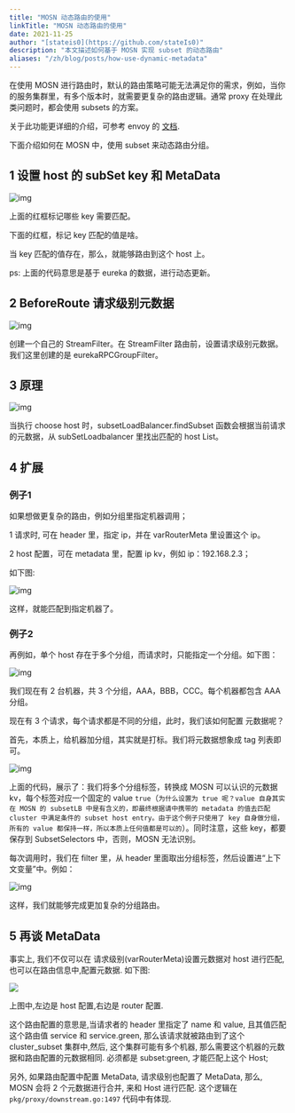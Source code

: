 ```yaml
---
title: "MOSN 动态路由的使用"
linkTitle: "MOSN 动态路由的使用"
date: 2021-11-25
author: "[stateis0](https://github.com/stateIs0)"
description: "本文描述如何基于 MOSN 实现 subset 的动态路由"
aliases: "/zh/blog/posts/how-use-dynamic-metadata"
---
```


在使用 MOSN 进行路由时，默认的路由策略可能无法满足你的需求，例如，当你的服务集群里，有多个版本时，就需要更复杂的路由逻辑。通常 proxy 在处理此类问题时，都会使用 subsets 的方案。

关于此功能更详细的介绍，可参考 envoy 的 [文档](https://www.envoyproxy.io/docs/envoy/latest/intro/arch_overview/upstream/load_balancing/subsets).

下面介绍如何在 MOSN 中，使用 subset 来动态路由分组。

## 1 设置 host 的 subSet key 和  MetaData

![img](20211125103921.jpg)

上面的红框标记哪些 key 需要匹配。

下面的红框，标记 key 匹配的值是啥。

当 key 匹配的值存在，那么，就能够路由到这个 host 上。

ps: 上面的代码意思是基于 eureka 的数据，进行动态更新。

## 2 BeforeRoute 请求级别元数据

![img](20211125103943.jpg)

创建一个自己的 StreamFilter。在 StreamFilter 路由前，设置请求级别元数据。我们这里创建的是 eurekaRPCGroupFilter。

## 3 原理

![img](20211125103953.jpg)

当执行 choose host 时，subsetLoadBalancer.findSubset 函数会根据当前请求的元数据，从 subSetLoadbalancer 里找出匹配的 host List。

## 4 扩展

### 例子1

如果想做更复杂的路由，例如分组里指定机器调用；

1 请求时, 可在 header 里，指定 ip，并在 varRouterMeta 里设置这个 ip。

2 host 配置，可在 metadata 里，配置 ip kv，例如 ip：192.168.2.3；

如下图:

![img](20211125104007.jpg)

这样，就能匹配到指定机器了。

### 例子2
再例如，单个 host 存在于多个分组，而请求时，只能指定一个分组。如下图：

![img](20211125104018.jpg)

我们现在有 2 台机器，共 3 个分组，AAA，BBB，CCC。每个机器都包含 AAA 分组。

现在有 3 个请求，每个请求都是不同的分组，此时，我们该如何配置 元数据呢？

首先，本质上，给机器加分组，其实就是打标。我们将元数据想象成 tag 列表即可。


![img](20211125104029.jpg)

上面的代码，展示了：我们将多个分组标签，转换成 MOSN 可以认识的元数据 kv，每个标签对应一个固定的 value `true`（`为什么设置为 true 呢？value 自身其实在 MOSN 的 subsetLB 中是有含义的，即最终根据请中携带的 metadata 的值去匹配 cluster 中满足条件的 subset host entry。由于这个例子只使用了 key 自身做分组，所有的 value 都保持一样，所以本质上任何值都是可以的`）。同时注意，这些 key，都要保存到 SubsetSelectors 中，否则，MOSN 无法识别。

每次调用时，我们在 filter 里，从 header 里面取出分组标签，然后设置进“上下文变量”中。例如：

![img](20211125104038.jpg)

这样，我们就能够完成更加复杂的分组路由。


## 5 再谈 MetaData

事实上, 我们不仅可以在 请求级别(varRouterMeta)设置元数据对 host 进行匹配, 也可以在路由信息中,配置元数据. 如下图:

![](888.jpg)

上图中,左边是 host 配置,右边是 router 配置. 

这个路由配置的意思是,当请求者的 header 里指定了 name 和 value, 且其值匹配这个路由值 service 和 service.green, 那么该请求就被路由到了这个 cluster_subset 集群中,然后, 这个集群可能有多个机器, 那么需要这个机器的元数据和路由配置的元数据相同.
必须都是 subset:green, 才能匹配上这个 Host;

另外, 如果路由配置中配置 MetaData, 请求级别也配置了 MetaData, 那么, MOSN 会将 2 个元数据进行合并, 来和 Host 进行匹配. 这个逻辑在 `pkg/proxy/downstream.go:1497` 代码中有体现.
